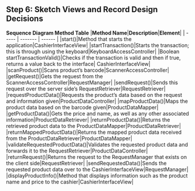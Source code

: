 ## Step 6: Sketch Views and Record Design Decisions 


**Sequence Diagram Method Table**
|**Method Name**|**Description**|**Element**|
| ----- | ------- | ------ |
|start()|Method that starts the application|CashierInterfaceView|
|startTransaction()|Starts the transaction; this is through using the keyboard|KeyboardAccessController|
|Boolean startTransactionValid()|Checks if the transaction is valid and then if true, returns a value back to the interface| CashierInterfaceView|
|scanProduct()|Scans product’s barcode|ScannerAccessController|
|getRequest()|Gets the request from the ScannerAccessController|RequestManager|
|sendRequest()|Sends this request over the server side’s RequestRetriever|RequestRetriever|
|requestProductData()|Requests the product’s data based on the request and information given|ProductDataController|
|mapProductData()|Maps the product data based on the barcode given|ProductDataMapper|
|getProductData()|Gets the price and name, as well as any other associated information|ProductDataRetriever|
|returnProductData()|Returns the retrieved product data to the ProductDataMapper|ProductDataRetriever|
|returnMappedProductData()|Returns the mapped product data received from the ProductDataRetriever|ProductDataMapper|
|validateRequestedProductData()|Validates the requested product data and forwards it to the RequestRetriever|ProductDataController|
|returnRequest()|Returns the request to the RequestManager that exists on the client side|RequestRetriever|
|sendRequestedData()|Sends the requested product data over to the CashierInterfaceView|RequestManager|
|displayProductInfo()|Method that displays information such as the product name and price to the cashier|CashierInterfaceView|
